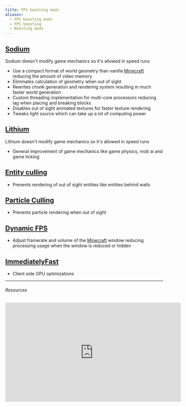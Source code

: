 ```yaml
---
title: FPS boosting mods
aliases:
  - FPS boosting mods
  - FPS boosting
  - Boosting mods
---
```


## [Sodium](https://modrinth.com/mod/sodium)
Sodium doesn't modify game mechanics so it's allowed in speed runs
- Use a compact format of world geometry than vanilla [Minecraft](/mcwiki/minecraft) reducing the amount of video memory
- Eliminates calculation of geometry when out of sight
- Rewrites chunk generation and rendering system resulting in much faster world generation
- Custom threading implementation for multi-core processors reducing lag when placing and breaking blocks
- Disables out of sight animated textures for faster texture rendering
- Tweaks light source which can take up a lot of computing power

## [Lithium](https://modrinth.com/mod/lithium)
Lithium doesn't modify game mechanics so it's allowed in speed runs
- General improvement of game mechanics like game physics, mob ai and game ticking

## [Entity culling](https://modrinth.com/mod/entityculling)
- Prevents rendering of out of sight entities like entities behind walls

## [Particle Culling](https://modrinth.com/mod/particle-culling)
- Prevents particle rendering when out of sight

## [Dynamic FPS](https://modrinth.com/mod/dynamic-fps)
- Adjust framerate and volume of the [Minecraft](/mcwiki/minecraft) window reducing processing usage when the window is reduced or hidden

## [ImmediatelyFast](https://modrinth.com/mod/immediatelyfast)
- Client side GPU optimizations

---

###### Resources

<iframe width="560" height="315" src="https://www.youtube.com/embed/L2xo8EmzJuw?si=7c-f67rP6nysftlD" title="YouTube video player" frameborder="0" allow="accelerometer; autoplay; clipboard-write; encrypted-media; gyroscope; picture-in-picture; web-share" referrerpolicy="strict-origin-when-cross-origin" allowfullscreen class="video"></iframe>